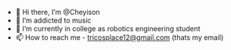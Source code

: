 - 👋 Hi there, I’m @Cheyison
- 👀 I’m addicted to music
- 🌱 I’m currently in college as robotics engineering student
- 📫 How to reach me - tricosplace12@gmail.com (thats my email)

<!---
Cheyison/Cheyison is a ✨ special ✨ repository because its `README.md` (this file) appears on your GitHub profile.
You can click the Preview link to take a look at your changes.
--->
